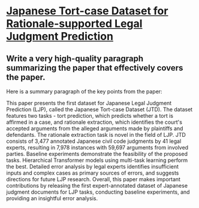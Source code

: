 # [Japanese Tort-case Dataset for Rationale-supported Legal Judgment   Prediction](https://arxiv.org/abs/2312.00480)

## Write a very high-quality paragraph summarizing the paper that effectively covers the paper.

 Here is a summary paragraph of the key points from the paper:

This paper presents the first dataset for Japanese Legal Judgment Prediction (LJP), called the Japanese Tort-case Dataset (JTD). The dataset features two tasks - tort prediction, which predicts whether a tort is affirmed in a case, and rationale extraction, which identifies the court's accepted arguments from the alleged arguments made by plaintiffs and defendants. The rationale extraction task is novel in the field of LJP. JTD consists of 3,477 annotated Japanese civil code judgments by 41 legal experts, resulting in 7,978 instances with 59,697 arguments from involved parties. Baseline experiments demonstrate the feasibility of the proposed tasks. Hierarchical Transformer models using multi-task learning perform the best. Detailed error analysis by legal experts identifies insufficient inputs and complex cases as primary sources of errors, and suggests directions for future LJP research. Overall, this paper makes important contributions by releasing the first expert-annotated dataset of Japanese judgment documents for LJP tasks, conducting baseline experiments, and providing an insightful error analysis.
